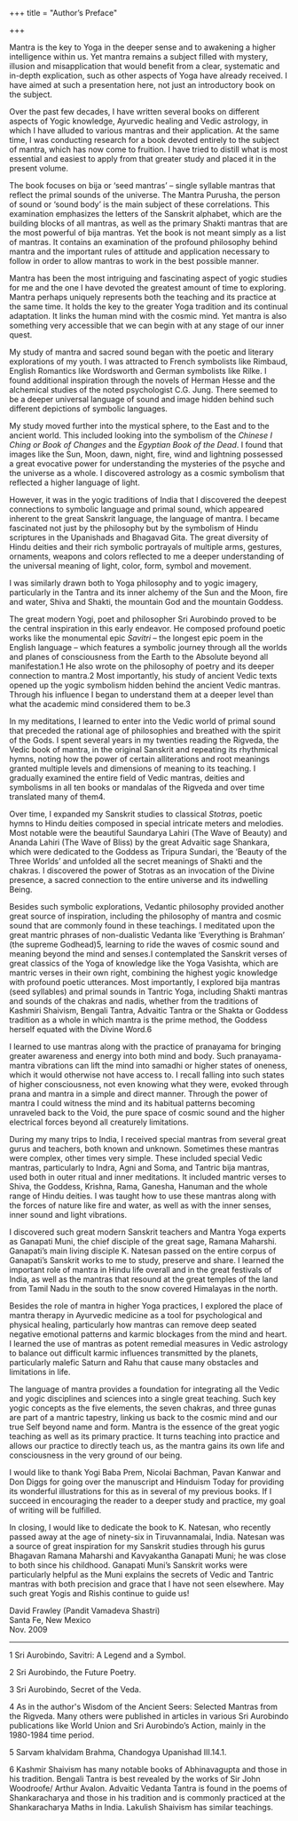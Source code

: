 +++
title = "Author’s Preface"

+++

Mantra is the key to Yoga in the deeper sense and to awakening a higher intelligence within us. Yet mantra remains a subject filled with mystery, illusion and misapplication that would benefit from a clear, systematic and in-depth explication, such as other aspects of Yoga have already received. I have aimed at such a presentation here, not just an introductory book on the subject.

Over the past few decades, I have written several books on different aspects of Yogic knowledge, Ayurvedic healing and Vedic astrology, in which I have alluded to various mantras and their application. At the same time, I was conducting research for a book devoted entirely to the subject of mantra, which has now come to fruition. I have tried to distill what is most essential and easiest to apply from that greater study and placed it in the present volume.

The book focuses on bija or ‘seed mantras’ – single syllable mantras that reflect the primal sounds of the universe. The Mantra Purusha, the person of sound or ‘sound body’ is the main subject of these correlations. This examination emphasizes the letters of the Sanskrit alphabet, which are the building blocks of all mantras, as well as the primary Shakti mantras that are the most powerful of bija mantras. Yet the book is not meant simply as a list of mantras. It contains an examination of the profound philosophy behind mantra and the important rules of attitude and application necessary to follow in order to allow mantras to work in the best possible manner.

Mantra has been the most intriguing and fascinating aspect of yogic studies for me and the one I have devoted the greatest amount of time to exploring. Mantra perhaps uniquely represents both the teaching and its practice at the same time. It holds the key to the greater Yoga tradition and its continual adaptation. It links the human mind with the cosmic mind. Yet mantra is also something very accessible that we can begin with at any stage of our inner quest.

My study of mantra and sacred sound began with the poetic and literary explorations of my youth. I was attracted to French symbolists like Rimbaud, English Romantics like Wordsworth and German symbolists like Rilke. I found additional inspiration through the novels of Herman Hesse and the alchemical studies of the noted psychologist C.G. Jung. There seemed to be a deeper universal language of sound and image hidden behind such different depictions of symbolic languages.

My study moved further into the mystical sphere, to the East and to the ancient world. This included looking into the symbolism of the *Chinese I Ching or Book of Changes* and the *Egyptian Book of the Dead*. I found that images like the Sun, Moon, dawn, night, fire, wind and lightning possessed a great evocative power for understanding the mysteries of the psyche and the universe as a whole. I discovered astrology as a cosmic symbolism that reflected a higher language of light.

However, it was in the yogic traditions of India that I discovered the deepest connections to symbolic language and primal sound, which appeared inherent to the great Sanskrit language, the language of mantra. I became fascinated not just by the philosophy but by the symbolism of Hindu scriptures in the Upanishads and Bhagavad Gita. The great diversity of Hindu deities and their rich symbolic portrayals of multiple arms, gestures, ornaments, weapons and colors reflected to me a deeper understanding of the universal meaning of light, color, form, symbol and movement.

I was similarly drawn both to Yoga philosophy and to yogic imagery, particularly in the Tantra and its inner alchemy of the Sun and the Moon, fire and water, Shiva and Shakti, the mountain God and the mountain Goddess.

The great modern Yogi, poet and philosopher Sri Aurobindo proved to be the central inspiration in this early endeavor. He composed profound poetic works like the monumental epic *Savitri* – the longest epic poem in the English language – which features a symbolic journey through all the worlds and planes of consciousness from the Earth to the Absolute beyond all manifestation.1 He also wrote on the philosophy of poetry and its deeper connection to mantra.2 Most importantly, his study of ancient Vedic texts opened up the yogic symbolism hidden behind the ancient Vedic mantras. Through his influence I began to understand them at a deeper level than what the academic mind considered them to be.3

In my meditations, I learned to enter into the Vedic world of primal sound that preceded the rational age of philosophies and breathed with the spirit of the Gods. I spent several years in my twenties reading the Rigveda, the Vedic book of mantra, in the original Sanskrit and repeating its rhythmical hymns, noting how the power of certain alliterations and root meanings granted multiple levels and dimensions of meaning to its teaching. I gradually examined the entire field of Vedic mantras, deities and symbolisms in all ten books or mandalas of the Rigveda and over time translated many of them4.

Over time, I expanded my Sanskrit studies to classical *Stotras*, poetic hymns to Hindu deities composed in special intricate meters and melodies. Most notable were the beautiful Saundarya Lahiri \(The Wave of Beauty\) and Ananda Lahiri \(The Wave of Bliss\) by the great Advaitic sage Shankara, which were dedicated to the Goddess as Tripura Sundari, the ‘Beauty of the Three Worlds’ and unfolded all the secret meanings of Shakti and the chakras. I discovered the power of Stotras as an invocation of the Divine presence, a sacred connection to the entire universe and its indwelling Being.

Besides such symbolic explorations, Vedantic philosophy provided another great source of inspiration, including the philosophy of mantra and cosmic sound that are commonly found in these teachings. I meditated upon the great mantric phrases of non-dualistic Vedanta like ‘Everything is Brahman’ \(the supreme Godhead\)5, learning to ride the waves of cosmic sound and meaning beyond the mind and senses.I contemplated the Sanskrit verses of great classics of the Yoga of knowledge like the Yoga Vasishta, which are mantric verses in their own right, combining the highest yogic knowledge with profound poetic utterances. Most importantly, I explored bija mantras \(seed syllables\) and primal sounds in Tantric Yoga, including Shakti mantras and sounds of the chakras and nadis, whether from the traditions of Kashmiri Shaivism, Bengali Tantra, Advaitic Tantra or the Shakta or Goddess tradition as a whole in which mantra is the prime method, the Goddess herself equated with the Divine Word.6

I learned to use mantras along with the practice of pranayama for bringing greater awareness and energy into both mind and body. Such pranayama-mantra vibrations can lift the mind into samadhi or higher states of oneness, which it would otherwise not have access to. I recall falling into such states of higher consciousness, not even knowing what they were, evoked through prana and mantra in a simple and direct manner. Through the power of mantra I could witness the mind and its habitual patterns becoming unraveled back to the Void, the pure space of cosmic sound and the higher electrical forces beyond all creaturely limitations.

During my many trips to India, I received special mantras from several great gurus and teachers, both known and unknown. Sometimes these mantras were complex, other times very simple. These included special Vedic mantras, particularly to Indra, Agni and Soma, and Tantric bija mantras, used both in outer ritual and inner meditations. It included mantric verses to Shiva, the Goddess, Krishna, Rama, Ganesha, Hanuman and the whole range of Hindu deities. I was taught how to use these mantras along with the forces of nature like fire and water, as well as with the inner senses, inner sound and light vibrations.

I discovered such great modern Sanskrit teachers and Mantra Yoga experts as Ganapati Muni, the chief disciple of the great sage, Ramana Maharshi. Ganapati’s main living disciple K. Natesan passed on the entire corpus of Ganapati’s Sanskrit works to me to study, preserve and share. I learned the important role of mantra in Hindu life overall and in the great festivals of India, as well as the mantras that resound at the great temples of the land from Tamil Nadu in the south to the snow covered Himalayas in the north.

Besides the role of mantra in higher Yoga practices, I explored the place of mantra therapy in Ayurvedic medicine as a tool for psychological and physical healing, particularly how mantras can remove deep seated negative emotional patterns and karmic blockages from the mind and heart. I learned the use of mantras as potent remedial measures in Vedic astrology to balance out difficult karmic influences transmitted by the planets, particularly malefic Saturn and Rahu that cause many obstacles and limitations in life.

The language of mantra provides a foundation for integrating all the Vedic and yogic disciplines and sciences into a single great teaching. Such key yogic concepts as the five elements, the seven chakras, and three gunas are part of a mantric tapestry, linking us back to the cosmic mind and our true Self beyond name and form. Mantra is the essence of the great yogic teaching as well as its primary practice. It turns teaching into practice and allows our practice to directly teach us, as the mantra gains its own life and consciousness in the very ground of our being.

I would like to thank Yogi Baba Prem, Nicolai Bachman, Pavan Kanwar and Don Diggs for going over the manuscript and Hinduism Today for providing its wonderful illustrations for this as in several of my previous books. If I succeed in encouraging the reader to a deeper study and practice, my goal of writing will be fulfilled.

In closing, I would like to dedicate the book to K. Natesan, who recently passed away at the age of ninety-six in Tiruvannamalai, India. Natesan was a source of great inspiration for my Sanskrit studies through his gurus Bhagavan Ramana Maharshi and Kavyakantha Ganapati Muni; he was close to both since his childhood. Ganapati Muni’s Sanskrit works were particularly helpful as the Muni explains the secrets of Vedic and Tantric mantras with both precision and grace that I have not seen elsewhere. May such great Yogis and Rishis continue to guide us\!

David Frawley \(Pandit Vamadeva Shastri\)   
Santa Fe, New Mexico  
Nov. 2009

* * *

1 Sri Aurobindo, Savitri: A Legend and a Symbol.

2 Sri Aurobindo, the Future Poetry.

3 Sri Aurobindo, Secret of the Veda.

4 As in the author's Wisdom of the Ancient Seers: Selected Mantras from the Rigveda. Many others were published in articles in various Sri Aurobindo publications like World Union and Sri Aurobindo’s Action, mainly in the 1980-1984 time period.

5 Sarvam khalvidam Brahma, Chandogya Upanishad III.14.1.

6 Kashmir Shaivism has many notable books of Abhinavagupta and those in his tradition. Bengali Tantra is best revealed by the works of Sir John Woodroofe/ Arthur Avalon. Advaitic Vedanta Tantra is found in the poems of Shankaracharya and those in his tradition and is commonly practiced at the Shankaracharya Maths in India. Lakulish Shaivism has similar teachings.


